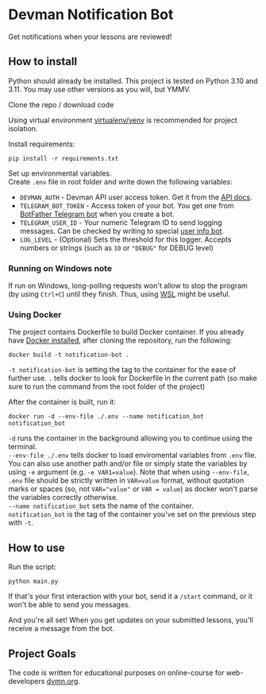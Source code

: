 # Devman Notification Bot
Get notifications when your lessons are reviewed!

## How to install
Python should already be installed. This project is tested on Python 3.10 and 3.11. You may use other versions as you will, but YMMV.

Clone the repo / download code

Using virtual environment [virtualenv/venv](https://docs.python.org/3/library/venv.html) is recommended for project isolation.

Install requirements:
```commandline
pip install -r requirements.txt
```

Set up environmental variables.  
Create `.env` file in root folder and write down the following variables:
- `DEVMAN_AUTH` - Devman API user access token. Get it from the [API docs](https://dvmn.org/api/docs/).
- `TELEGRAM_BOT_TOKEN` - Access token of your bot. You get one from [BotFather Telegram bot](https://t.me/BotFather) when you create a bot.
- `TELEGRAM_USER_ID` - Your numeric Telegram ID to send logging messages. Can be checked by writing to special [user info bot](https://t.me/userinfobot).
- `LOG_LEVEL` - (Optional) Sets the threshold for this logger. Accepts numbers or strings (such as `10` or `"DEBUG"` for DEBUG level)

### Running on Windows note  
If run on Windows, long-polling requests won't allow to stop the program (by using `Ctrl+C`) until they finish. Thus, using [WSL](https://learn.microsoft.com/en-us/windows/wsl/install) might be useful.

### Using Docker
The project contains Dockerfile to build Docker container.
If you already have [Docker installed](https://docs.docker.com/get-docker/), after cloning the repository, run the following:
```shell
docker build -t notification-bot .
```
`-t notification-bot` is setting the tag to the container for the ease of further use. `.` tells docker to look for Dockerfile in the current path (so make sure to run the command from the root folder of the project)

After the container is built, run it:
```shell
docker run -d --env-file ./.env --name notification_bot notification_bot
```
`-d` runs the container in the background allowing you to continue using the terminal.  
`--env-file ./.env` tells docker to load enviromental variables from `.env` file. You can also use another path and/or file or simply state the variables by using `-e` argument (e.g. `-e VAR1=value`). Note that when using `--env-file`, `.env` file should be strictly written in `VAR=value` format, without quotation marks or spaces (so, not `VAR="value"` or `VAR = value`) as docker won't parse the variables correctly otherwise.  
`--name notification_bot` sets the name of the container.  
`notification_bot` is the tag of the container you've set on the previous step with `-t`.


## How to use

Run the script:
```commandline
python main.py
```
If that's your first interaction with your bot, send it a `/start` command, or it won't be able to send you messages.

And you're all set!
When you get updates on your submitted lessons, you'll receive a message from the bot.

## Project Goals

The code is written for educational purposes on online-course for web-developers [dvmn.org](https://dvmn.org/).
